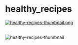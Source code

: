 # healthy_recipes

[![healthy-recipes-thumbnail.png](https://i.postimg.cc/sx6CGqvX/healthy-recipes-thumbnail.png)](https://postimg.cc/K3MHd97S)

<br>
<img src='https://i.postimg.cc/K3MHd97S/healthy-recipes-thumbnail.png' border='0' alt='healthy-recipes-thumbnail'/>
